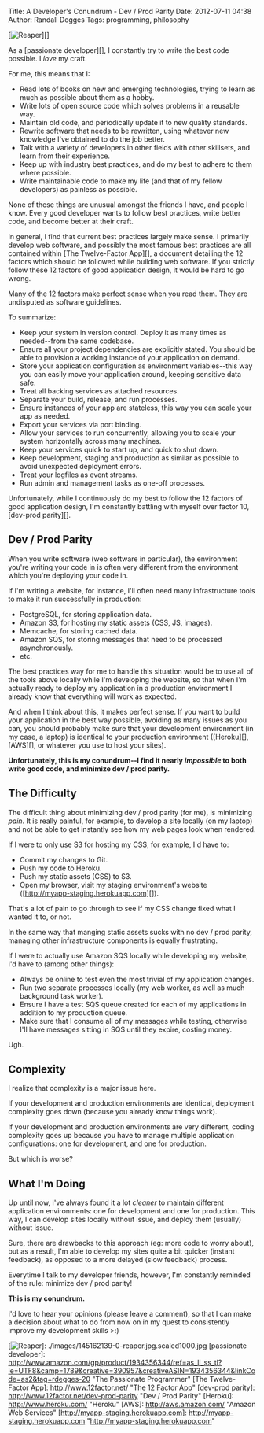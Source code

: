 Title: A Developer's Conundrum - Dev / Prod Parity
Date: 2012-07-11 04:38
Author: Randall Degges
Tags: programming, philosophy


[![Reaper][]][]

As a [passionate developer][], I constantly try to write the best code possible.
I *love* my craft.

For me, this means that I:

-   Read lots of books on new and emerging technologies, trying to learn as much
    as possible about them as a hobby.
-   Write lots of open source code which solves problems in a reusable way.
-   Maintain old code, and periodically update it to new quality standards.
-   Rewrite software that needs to be rewritten, using whatever new knowledge
    I've obtained to do the job better.
-   Talk with a variety of developers in other fields with other skillsets, and
    learn from their experience.
-   Keep up with industry best practices, and do my best to adhere to them where
    possible.
-   Write maintainable code to make my life (and that of my fellow developers)
    as painless as possible.

None of these things are unusual amongst the friends I have, and people I know.
Every good developer wants to follow best practices, write better code, and
become better at their craft.

In general, I find that current best practices largely make sense. I primarily
develop web software, and possibly the most famous best practices are all
contained within [The Twelve-Factor App][], a document detailing the 12 factors
which should be followed while building web software. If you strictly follow
these 12 factors of good application design, it would be hard to go wrong.

Many of the 12 factors make perfect sense when you read them. They are
undisputed as software guidelines.

To summarize:

-   Keep your system in version control. Deploy it as many times as needed--from
    the same codebase.
-   Ensure all your project dependencies are explicitly stated. You should be
    able to provision a working instance of your application on demand.
-   Store your application configuration as environment variables--this way you
    can easily move your application around, keeping sensitive data safe.
-   Treat all backing services as attached resources.
-   Separate your build, release, and run processes.
-   Ensure instances of your app are stateless, this way you can scale your app
    as needed.
-   Export your services via port binding.
-   Allow your services to run concurrently, allowing you to scale your system
    horizontally across many machines.
-   Keep your services quick to start up, and quick to shut down.
-   Keep development, staging and production as similar as possible to avoid
    unexpected deployment errors.
-   Treat your logfiles as event streams.
-   Run admin and management tasks as one-off processes.

Unfortunately, while I continuously do my best to follow the 12 factors of good
application design, I'm constantly battling with myself over factor 10,
[dev-prod parity][].


## Dev / Prod Parity

When you write software (web software in particular), the environment you're
writing your code in is often very different from the environment which you're
deploying your code in.

If I'm writing a website, for instance, I'll often need many infrastructure
tools to make it run successfully in production:

-   PostgreSQL, for storing application data.
-   Amazon S3, for hosting my static assets (CSS, JS, images).
-   Memcache, for storing cached data.
-   Amazon SQS, for storing messages that need to be processed asynchronously.
-   etc.

The best practices way for me to handle this situation would be to use all of
the tools above locally while I'm developing the website, so that when I'm
actually ready to deploy my application in a production environment I already
know that everything will work as expected.

And when I think about this, it makes perfect sense. If you want to build your
application in the best way possible, avoiding as many issues as you can, you
should probably make sure that your development environment (in my case, a
laptop) is identical to your production environment ([Heroku][], [AWS][], or
whatever you use to host your sites).

**Unfortunately, this is my conundrum--I find it nearly *impossible* to both
write good code, and minimize dev / prod parity.**


## The Difficulty

The difficult thing about minimizing dev / prod parity (for me), is minimizing
*pain*. It is really painful, for example, to develop a site locally (on my
laptop) and not be able to get instantly see how my web pages look when
rendered.

If I were to only use S3 for hosting my CSS, for example, I'd have to:

-   Commit my changes to Git.
-   Push my code to Heroku.
-   Push my static assets (CSS) to S3.
-   Open my browser, visit my staging environment's website
    ([http://myapp-staging.herokuapp.com][]).

That's a lot of pain to go through to see if my CSS change fixed what I wanted
it to, or not.

In the same way that manging static assets sucks with no dev / prod parity,
managing other infrastructure components is equally frustrating.

If I were to actually use Amazon SQS locally while developing my website, I'd
have to (among other things):

-   Always be online to test even the most trivial of my application changes.
-   Run two separate processes locally (my web worker, as well as much
    background task worker).
-   Ensure I have a test SQS queue created for each of my applications in
    addition to my production queue.
-   Make sure that I consume all of my messages while testing, otherwise I'll
    have messages sitting in SQS until they expire, costing money.

Ugh.


## Complexity

I realize that complexity is a major issue here.

If your development and production environments are identical, deployment
complexity goes down (because you already know things work).

If your development and production environments are very different, coding
complexity goes up because you have to manage multiple application
configurations: one for development, and one for production.

But which is worse?


## What I'm Doing

Up until now, I've always found it a lot *cleaner* to maintain different
application environments: one for development and one for production. This way,
I can develop sites locally without issue, and deploy them (usually) without
issue.

Sure, there are drawbacks to this approach (eg: more code to worry about), but
as a result, I'm able to develop my sites quite a bit quicker (instant
feedback), as opposed to a more delayed (slow feedback) process.

Everytime I talk to my developer friends, however, I'm constantly reminded of
the rule: minimize dev / prod parity!

**This is my conundrum.**

I'd love to hear your opinions (please leave a comment), so that I can make a
decision about what to do from now on in my quest to consistently improve my
development skills \>:)


  [Reaper]: http://getfile0.posterous.com/getfile/files.posterous.com/temp-2012-07-10/jyjvIJIjmyCvAIJJifzaaClJEtwlaqwwinEiAbnAgaEtiCCHtGwAiwmBkAyi/reaper.jpg.scaled696.jpg
  [![Reaper][]]: ./images/145162139-0-reaper.jpg.scaled1000.jpg
  [passionate developer]: http://www.amazon.com/gp/product/1934356344/ref=as_li_ss_tl?ie=UTF8&camp=1789&creative=390957&creativeASIN=1934356344&linkCode=as2&tag=rdegges-20 "The Passionate Programmer"
  [The Twelve-Factor App]: http://www.12factor.net/ "The 12 Factor App"
  [dev-prod parity]: http://www.12factor.net/dev-prod-parity "Dev / Prod Parity"
  [Heroku]: http://www.heroku.com/ "Heroku"
  [AWS]: http://aws.amazon.com/ "Amazon Web Services"
  [http://myapp-staging.herokuapp.com]: http://myapp-staging.herokuapp.com "http://myapp-staging.herokuapp.com"

